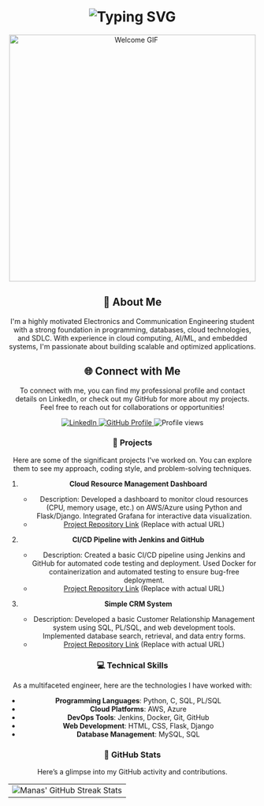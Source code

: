 <div align="center">
    <h1><img src="https://readme-typing-svg.herokuapp.com?font=Jetbrains+mono&size=40&duration=3000&color=33FF33&center=true&vCenter=true&width=435&lines=Hey..+I'm+Aditya;Welcome+to..;..my+Github..;" alt="Typing SVG"/></h1>
    <p><img src="https://c.tenor.com/SOVMSXmWB1cAAAAC/welcome.gif" alt="Welcome GIF" width="500"/></p>
</div>

<div align="center">
    <h2>🚀 About Me</h2>
    <p>I'm a highly motivated Electronics and Communication Engineering student with a strong foundation in programming, databases, cloud technologies, and SDLC. With experience in cloud computing, AI/ML, and embedded systems, I'm passionate about building scalable and optimized applications.</p>
</div>

<div align="center">
<h2 align="center" class="section-heading">🌐 Connect with Me</h2>
<p> To connect with me, you can find my professional profile and contact details on LinkedIn, or check out my GitHub for more about my projects. Feel free to reach out for collaborations or opportunities!</p>
<div align="center">
  <a href="https://www.linkedin.com/in/aditya-anand-398845284">
    <img src="https://img.shields.io/badge/Aditya%20anand-0077B5?style=for-the-badge&logo=linkedin&logoColor=white" alt="LinkedIn"/>
  </a>
  <a href="https://github.com/AdityaDevHub" target="_blank">
    <img src="https://img.shields.io/badge/View%20on%20GitHub-%230077B5.svg?&style=for-the-badge&logo=github&logoColor=white" alt="GitHub Profile"/>
  </a>
  <img src="https://komarev.com/ghpvc/?username=AdityaDevHub&style=for-the-badge" alt="Profile views"/>
</div>

### 🚀 Projects
Here are some of the significant projects I've worked on. You can explore them to see my approach, coding style, and problem-solving techniques.

1. **Cloud Resource Management Dashboard**
   - Description: Developed a dashboard to monitor cloud resources (CPU, memory usage, etc.) on AWS/Azure using Python and Flask/Django. Integrated Grafana for interactive data visualization.
   - [Project Repository Link](#) (Replace with actual URL)

2. **CI/CD Pipeline with Jenkins and GitHub**
   - Description: Created a basic CI/CD pipeline using Jenkins and GitHub for automated code testing and deployment. Used Docker for containerization and automated testing to ensure bug-free deployment.
   - [Project Repository Link](#) (Replace with actual URL)

3. **Simple CRM System**
   - Description: Developed a basic Customer Relationship Management system using SQL, PL/SQL, and web development tools. Implemented database search, retrieval, and data entry forms.
   - [Project Repository Link](#) (Replace with actual URL)

### 💻 Technical Skills
As a multifaceted engineer, here are the technologies I have worked with:

- **Programming Languages**: Python, C, SQL, PL/SQL
- **Cloud Platforms**: AWS, Azure
- **DevOps Tools**: Jenkins, Docker, Git, GitHub
- **Web Development**: HTML, CSS, Flask, Django
- **Database Management**: MySQL, SQL

### 🔧 GitHub Stats
Here’s a glimpse into my GitHub activity and contributions.

<table align="center" width="100%" height="100%">
    <tr>
        <td><img style="border: none;" src="https://github-readme-streak-stats.herokuapp.com/?user=ManasDevHub&theme=merko" alt="Manas' GitHub Streak Stats"/></td>
    </tr>
</table>

### 🌐 Connect More
Check out my GitHub repositories and let's collaborate on innovative projects! 😄
